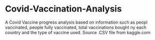 # Covid-Vaccination-Analysis
A Covid Vaccine progress analysis based on information such as peopl vaccinated, people fully vaccinated, total vaccinations bought ny each country and the type of vaccine used.
Source .CSV file from kaggle.com
